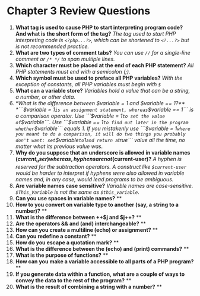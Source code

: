 # Chapter 3 Review Questions
1. **What tag is used to cause PHP to start interpreting program code? And what is the short form of the tag?**
*The tag used to start PHP interpreting code is ```<?php...?>```, which can be shortened to ```<?...?>``` but is not recommended practice.*
2. **What are two types of comment tabs?**
*You can use ```//``` for a single-line comment or ```/* */``` to span multiple lines.*
3. **Which character must be placed at the end of each PHP statement?**
*All PHP statements must end with a semicolon (;).*
4. **Which symbol must be used to preface all PHP variables?**
*With the exception of constants, all PHP variables must begin with ```$```*
5. **What can a variable store?**
*Variables hold a value that can be a string, a number, or other data.*
6. **What is the difference between $variable = 1 and $variable == 1?**
*```$variable = 1``` is an assignment statement, whereas ```$variable == 1``` is a comparison operator. Use ```$variable = 1``` to set the value of ```$variable```. Use ```$variable == 1``` to find out later in the program whether ```$variable``` equals 1. If you mistakenly use ```$variable = 1``` where you meant to do a comparison, it will do two things you probably don't want: set ```$variable``` to ```1``` and return a ```true``` value all the time, no matter what its previous value was.*
7. **Why do you suppose that an underscore is allowed in variable names ($current_user) whereas, hyphens are not ($current-user)?**
*A hyphen is reserved for the subtraction operators. A construct like ```$current-user``` would be harder to interpret if hyphens were also allowed in variable names and, in any case, would lead programs to be ambiguous.*
8. **Are variable names case sensitive?**
*Variable names are case-sensitive. ```$This_Variable``` is not the same as ```$this_variable```.*
9. **Can you use spaces in variable names?**
**
10. **How to you convert on variable type to another (say, a string to a number)?**
**
11. **What is the difference between ++$j and $j++?**
**
12. **Are the operators && and (and) interchangeable?**
**
13. **How can you create a multiline (echo) or assignment?**
**
14. **Can you redefine a constant?**
**
15. **How do you escape a quotation mark?**
**
16. **What is the difference between the (echo) and (print) commands?**
**
17. **What is the purpose of functions?**
**
18. **How can you make a variable accessible to all parts of a PHP program?**
**
19. **If you generate data within a function, what are a couple of ways to convey the data to the rest of the program?**
**
20. **What is the result of combining a string with a number?**
**
